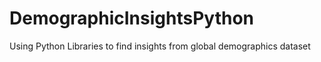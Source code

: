 # DemographicInsightsPython
Using Python Libraries to find insights from global demographics dataset
